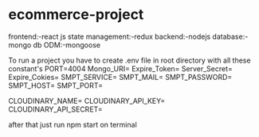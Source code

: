 # ecommerce-project

frontend:-react js
state management:-redux
backend:-nodejs 
database:-mongo db
ODM:-mongoose

To run a project you have to create .env file in root directory with all these constant's
PORT=4004
Mongo_URI=
Expire_Token=
Server_Secret=
Expire_Cokies=
SMPT_SERVICE=
SMPT_MAIL=
SMPT_PASSWORD=
SMPT_HOST=
SMPT_PORT=

CLOUDINARY_NAME=
CLOUDINARY_API_KEY=
CLOUDINARY_API_SECRET=

after that just run npm start on terminal

